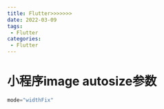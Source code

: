 ```yaml
---
title: Flutter>>>>>>>
date: 2022-03-09
tags:
 - Flutter
categories:
 - Flutter
---
```


# 小程序image autosize参数

```js
mode="widthFix"

```
